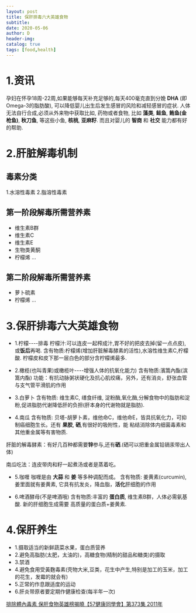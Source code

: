 ```yaml
--- 
layout: post
title: 保肝排毒六大英雄食物 
subtitle:
date: 2020-05-06
author: D
header-img:
catalog: true
tags: [food,health]
---
```


# 1.资讯
孕妇在怀孕18周-22周,如果能够每天补充足够的,每天400毫克直到分娩 **DHA** (即Omega-3的脂肪酸),
可以降低婴儿出生后发生感冒的风险和减轻感冒的症状. 人体无法自行合成,必须从外来物中获取比如,
药物或者食物, 比如 **藻类**, **鲑鱼**, **鲔鱼(金枪鱼)**, **秋刀鱼**, 等这些小鱼, **核桃**, **亚麻籽**.
而且对婴儿的 **智商** 和 **社交** 能力都有好的帮助.

# 2.肝脏解毒机制

## 毒素分类
1.水溶性毒素
2.脂溶性毒素

## 第一阶段解毒所需营养素
- 维生素B群
- 维生素C
- 维生素E
- 生物类黄酮
- 柠檬烯
...

## 第二阶段解毒所需营养素
- 萝卜硫素 
- 柠檬烯
...

# 3.保肝排毒六大英雄食物 
- 1.柠檬----排毒
柠檬汁:可以连皮一起榨成汁,胃不好的把皮去掉(留一点点皮),或**饭后**再喝.
含有物质:柠檬烯(增加肝脏解毒酵素的活性),水溶性维生素C,柠檬酸.
柠檬皮和皮下那一层白色的部分含柠檬烯最多.

- 2.橄榄(也叫青果)或橄榄叶----增强人体的抗氧化能力)
含有物质:濱篙內酯(滨篙内酯)
功能：有抗动脉粥状硬化及抗心肌绞痛，另外，还有消炎，舒张血管与支气管平滑肌的作用

- 3.白萝卜
含有物质: 维生素C, 缮食纤维, 淀粉酶,氧化酶,分解食物中的脂肪和淀粉,促进脂肪代谢降低肝的负担(肝本身的代谢物就是脂肪).

- 4.南瓜 
含有物质: 贝塔-胡萝卜素，维他命C，维他命E，皆具抗氧化力，可抑制癌细胞生长。还有 **果胶**, **硒**,有很好的吸附性，能
粘结消除体内细菌毒素和其他重金属等有害物质.
 
肝脏的解毒酵素：有好几百种都需要**锌**参与,还有**硒**.(硒可以把重金属铅镉汞带出人体)

南瓜吃法：连皮带肉和籽一起煮汤或者是蒸着吃。

- 5.咖喱
咖喱是由 **大蒜** 和 **姜** 等多种调配而成。
含有物质: 姜黄素(curcumin),姜里面就有姜黄素, 它具有抗发炎，降血脂，**活化**肝细胞的作用

- 6.啤酒酵母(不是啤酒哦)
含有物质:丰富的 **蛋白质**, 维生素B群，人体必需氨基酸. 新的肝细胞生成需要 高质量的蛋白质+姜黄素.

# 4.保肝养生
- 1.摄取适当的新鲜蔬菜水果，蛋白质营养
- 2.避免高脂肪(太肥，太油的)，高糖食物(精制的甜品和糖类)的摄取
- 3.禁酒
- 4.避免食用受黃麴毒素(壳物大米,豆类，花生中产生,特别是加工的玉米，加工的花生，发霉的就会有)
- 5.正常的作息跟适度的运动
- 6.肝炎带原者要定期作健康检查(每半年一次)

[排除體內毒素 保肝食物英雄榜揭曉【57健康同學會】第373集 2011年](https://www.youtube.com/watch?v=pzKA3sfw1w8)
